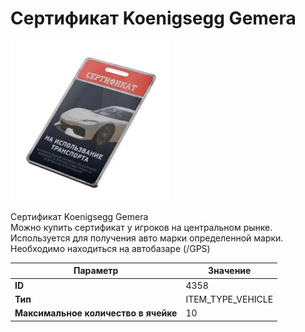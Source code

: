 # Cертификат Koenigsegg Gemera

![Item Image](../img/4358.webp?raw=true)

Cертификат Koenigsegg Gemera<br>Можно купить сертификат у игроков на центральном рынке.<br>Используется для получения авто марки определенной марки.<br>Необходимо находиться на автобазаре (/GPS)


| Параметр | Значение |
|----------|----------|
| **ID** | 4358 |
| **Тип** | ITEM_TYPE_VEHICLE |
| **Максимальное количество в ячейке** | 10 |

